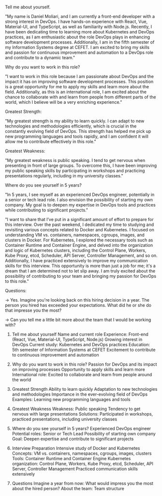 Tell me about yourself.

"My name is Daniel Moliari, and I am currently a front-end developer with a strong interest in DevOps. I have hands-on experience with React, Vue, Material-UI, and TypeScript, as well as familiarity with Node.js. Recently, I have been dedicating time to learning more about Kubernetes and DevOps practices, as I am enthusiastic about the role DevOps plays in enhancing software development processes. Additionally, I am in the fifth semester of my Information Systems degree at CEFET. I am excited to bring my skills and passion for continuous improvement and automation to a DevOps role and contribute to a dynamic team."


Why do you want to work in this role?

"I want to work in this role because I am passionate about DevOps and the impact it has on improving software development processes. This position is a great opportunity for me to apply my skills and learn more about the field. Additionally, as this is an international role, I am excited about the chance to collaborate with and learn from people from different parts of the world, which I believe will be a very enriching experience."


Greatest Strength:

"My greatest strength is my ability to learn quickly. I can adapt to new technologies and methodologies efficiently, which is crucial in the constantly evolving field of DevOps. This strength has helped me pick up new programming languages and tools rapidly, and I am confident it will allow me to contribute effectively in this role."


Greatest Weakness:

"My greatest weakness is public speaking. I tend to get nervous when presenting in front of large groups. To overcome this, I have been improving my public speaking skills by participating in workshops and practicing presentations regularly, including in my university classes."


Where do you see yourself in 5 years?

"In 5 years, I see myself as an experienced DevOps engineer, potentially in a senior or tech lead role. I also envision the possibility of starting my own company. My goal is to deepen my expertise in DevOps tools and practices while contributing to significant projects."


"I want to share that I’ve put in a significant amount of effort to prepare for this interview. Over the past weekend, I dedicated my time to studying and revisiting various concepts related to Docker and Kubernetes. I focused on understanding VM vs. containers, namespaces, cgroups, images, and clusters in Docker. For Kubernetes, I explored the necessary tools such as Container Runtime and Container Engine, and delved into the organization and logic of Kubernetes clusters, including the Control Plane, Workers, Kube Proxy, etcd, Scheduler, API Server, Controller Management, and so on. Additionally, I have practiced extensively to improve my communication skills for this interview. This opportunity is more than just a job for me; it's a dream that I am determined not to let slip away. I am truly excited about the possibility of contributing to your team and bringing my passion for DevOps to this role."



Questions:

-> Yes. Imagine you're looking back on this hiring decision in a year. The person you hired has exceeded your expectations. What did he or she do that impresse you the most?


-> Can you tell me a little bit more about the team that I would be working with?


1. Tell me about yourself
Name and current role
Experience: Front-end (React, Vue, Material-UI, TypeScript, Node.js)
Growing interest in DevOps
Current study: Kubernetes and DevOps practices
Education: 5th semester of Information Systems at CEFET
Excitement to contribute to continuous improvement and automation

2. Why do you want to work in this role?
Passion for DevOps and its impact on improving processes
Opportunity to apply skills and learn more
International role: Excited to collaborate and learn from people around the world

3. Greatest Strength
Ability to learn quickly
Adaptation to new technologies and methodologies
Importance in the ever-evolving field of DevOps
Examples: Learning new programming languages and tools

4. Greatest Weakness
Weakness: Public speaking
Tendency to get nervous with large presentations
Solutions: Participated in workshops, practiced presentations, including university classes

5. Where do you see yourself in 5 years?
Experienced DevOps engineer
Potential roles: Senior or Tech Lead
Possibility of starting own company
Goal: Deepen expertise and contribute to significant projects

6. Interview Preparation
Intensive study of Docker and Kubernetes
Concepts: VM vs. containers, namespaces, cgroups, images, clusters
Tools: Container Runtime and Container Engine
Kubernetes organization: Control Plane, Workers, Kube Proxy, etcd, Scheduler, API Server, Controller Management
Practiced communication skills extensively

7. Questions
Imagine a year from now:
What would impress you the most about the hired person?
About the team:
Team structure